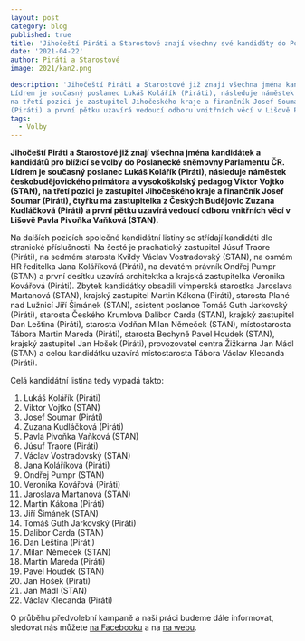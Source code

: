 ```yaml
---
layout: post
category: blog
published: true
title: 'Jihočeští Piráti a Starostové znají všechny své kandidáty do Poslanecké sněmovny Parlamentu ČR'
date: '2021-04-22'
author: Piráti a Starostové
image: 2021/kan2.png

description: 'Jihočeští Piráti a Starostové již znají všechna jména kandidátek a kandidátů pro blížící se volby do Poslanecké sněmovny Parlamentu ČR. 
Lídrem je současný poslanec Lukáš Kolářík (Piráti), následuje náměstek českobudějovického primátora a vysokoškolský pedagog Viktor Vojtko (STAN), 
na třetí pozici je zastupitel Jihočeského kraje a finančník Josef Soumar (Piráti), čtyřku má zastupitelka z Českých Budějovic Zuzana Kudláčková 
(Piráti) a první pětku uzavírá vedoucí odboru vnitřních věcí v Lišově Pavla Pivoňka Vaňková (STAN).'
tags:
  - Volby
---
```

**Jihočeští Piráti a Starostové již znají všechna jména kandidátek a kandidátů pro blížící se volby do Poslanecké sněmovny Parlamentu ČR. 
Lídrem je současný poslanec Lukáš Kolářík (Piráti), následuje náměstek českobudějovického primátora a vysokoškolský pedagog Viktor Vojtko (STAN), 
na třetí pozici je zastupitel Jihočeského kraje a finančník Josef Soumar (Piráti), čtyřku má zastupitelka z Českých Budějovic Zuzana Kudláčková 
(Piráti) a první pětku uzavírá vedoucí odboru vnitřních věcí v Lišově Pavla Pivoňka Vaňková (STAN).**

Na dalších pozicích společné kandidátní listiny se střídají kandidáti dle stranické příslušnosti. 
Na šesté je prachatický zastupitel Júsuf Traore (Piráti), na sedmém starosta Kvildy Václav Vostradovský (STAN), 
na osmém HR ředitelka Jana Koláříková (Piráti), na devátém právník Ondřej Pumpr (STAN) a první desítku uzavírá 
architektka a krajská zastupitelka Veronika Kovářová (Piráti). Zbytek kandidátky obsadili vimperská starostka Jaroslava Martanová (STAN), 
krajský zastupitel Martin Kákona (Piráti), starosta Plané nad Lužnicí Jiří Šimánek (STAN), asistent poslance Tomáš Guth Jarkovský (Piráti), 
starosta Českého Krumlova Dalibor Carda (STAN), krajský zastupitel Dan Leština (Piráti), starosta Vodňan Milan Němeček (STAN), místostarosta 
Tábora Martin Mareda (Piráti), starosta Bechyně Pavel Houdek (STAN), krajský zastupitel Jan Hošek (Piráti), provozovatel centra Žižkárna 
Jan Mádl (STAN) a celou kandidátku uzavírá místostarosta Tábora Václav Klecanda (Piráti).

Celá kandidátní listina tedy vypadá takto:

1. Lukáš Kolářík (Piráti)
2. Viktor Vojtko (STAN)
3. Josef Soumar (Piráti)
4. Zuzana Kudláčková (Piráti)
5. Pavla Pivoňka Vaňková (STAN)
6. Júsuf Traore (Piráti)
7. Václav Vostradovský (STAN)
8. Jana Koláříková (Piráti)
9. Ondřej Pumpr (STAN)
10. Veronika Kovářová (Piráti)
11. Jaroslava Martanová (STAN)
12. Martin Kákona (Piráti)
13. Jiří Šimánek (STAN)
14. Tomáš Guth Jarkovský (Piráti)
15. Dalibor Carda (STAN)
16. Dan Leština (Piráti)
17. Milan Němeček (STAN)
18. Martin Mareda (Piráti)
19. Pavel Houdek (STAN)
20. Jan Hošek (Piráti)
21. Jan Mádl (STAN)
22. Václav Klecanda (Piráti)

O průběhu předvolební kampaně a naší práci budeme dále informovat, sledovat nás můžete [na Facebooku](https://www.facebook.com/pirati.jck) a na
[na webu](https://jihocesky.pirati.cz/).